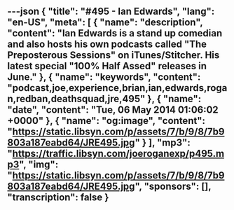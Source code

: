 ---json
{
  "title": "#495 - Ian Edwards",
  "lang": "en-US",
  "meta": [
    {
      "name": "description",
      "content": "Ian Edwards is a stand up comedian and also hosts his own podcasts called \"The Preposterous Sessions\" on iTunes/Stitcher. His latest special \"100% Half Assed\" releases in June."
    },
    {
      "name": "keywords",
      "content": "podcast,joe,experience,brian,ian,edwards,rogan,redban,deathsquad,jre,495"
    },
    {
      "name": "date",
      "content": "Tue, 06 May 2014 01:06:02 +0000"
    },
    {
      "name": "og:image",
      "content": "https://static.libsyn.com/p/assets/7/b/9/8/7b9803a187eabd64/JRE495.jpg"
    }
  ],
  "mp3": "https://traffic.libsyn.com/joeroganexp/p495.mp3",
  "img": "https://static.libsyn.com/p/assets/7/b/9/8/7b9803a187eabd64/JRE495.jpg",
  "sponsors": [],
  "transcription": false
}
---
<episode-header />

<timemark seconds="0" />

<transcribe-call-to-action />

<episode-footer />